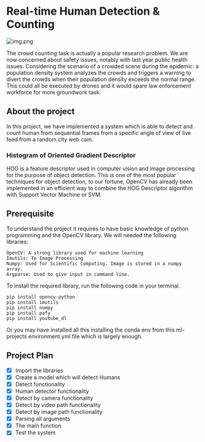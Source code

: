 # Real-time Human Detection & Counting

![img.png](img.png)

The crowd counting task is actually a popular research problem. We are now
concerned about safety issues, notably with last year public health issues.
Considering the scenario of a crowded scene during the epidemic: a population
density system analyzes the crowds and triggers a warning to divert the crowds
when their population density exceeds the normal range. This could all be
executed by drones and it would spare law enforcement workforce for more 
groundwork task.

## About the project

In this project, we have implemented a system which is able to detect and count
human from sequential frames from a specific angle of view of live feed from a
random city web cam.

### Histogram of Oriented Gradient Descriptor

HOG is a feature descriptor used in computer vision and image processing for the
purpose of object detection. This is one of the most popular techniques for
object detection, to our fortune, OpenCV has already been implemented in an
efficient way to combine the HOG Descriptor algorithm with Support Vector
Machine or SVM.

## Prerequisite

To understand the project it requires to have basic knowledge of python
programming and the OpenCV library. We will needed the following libraries:

    OpenCV: A strong library used for machine learning
    Imutils: To Image Processing
    Numpy: Used for Scientific Computing. Image is stored in a numpy array.
    Argparse: Used to give input in command line.

To install the required library, run the following code in your terminal.

    pip install opencv-python
    pip install imutils
    pip install numpy
    pip install pafy
    pip install youtube_dl

Or you may have installed all this installing the conda env from this
ml-projects environment.yml file which is largely enough.

## Project Plan

- [x] Import the libraries
- [x] Create a model which will detect Humans
- [x] Detect functionality
- [x] Human detector functionality
- [x] Detect by camera functionality
- [x] Detect by video path functionality
- [x] Detect by image path functionality
- [x] Parsing all arguments
- [x] The main function
- [x] Test the system
